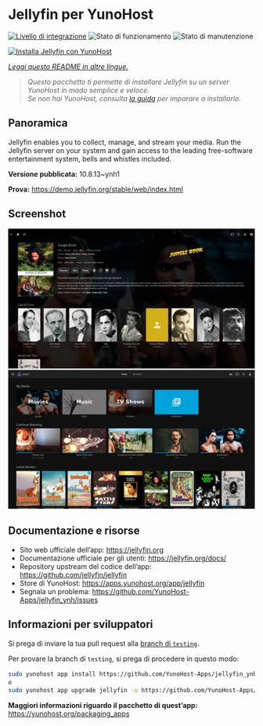 <!--
N.B.: Questo README è stato automaticamente generato da <https://github.com/YunoHost/apps/tree/master/tools/readme_generator>
NON DEVE essere modificato manualmente.
-->

# Jellyfin per YunoHost

[![Livello di integrazione](https://dash.yunohost.org/integration/jellyfin.svg)](https://dash.yunohost.org/appci/app/jellyfin) ![Stato di funzionamento](https://ci-apps.yunohost.org/ci/badges/jellyfin.status.svg) ![Stato di manutenzione](https://ci-apps.yunohost.org/ci/badges/jellyfin.maintain.svg)

[![Installa Jellyfin con YunoHost](https://install-app.yunohost.org/install-with-yunohost.svg)](https://install-app.yunohost.org/?app=jellyfin)

*[Leggi questo README in altre lingue.](./ALL_README.md)*

> *Questo pacchetto ti permette di installare Jellyfin su un server YunoHost in modo semplice e veloce.*  
> *Se non hai YunoHost, consulta [la guida](https://yunohost.org/install) per imparare a installarlo.*

## Panoramica

Jellyfin enables you to collect, manage, and stream your media. Run the Jellyfin server on your system and gain access to the leading free-software entertainment system, bells and whistles included.


**Versione pubblicata:** 10.8.13~ynh1

**Prova:** <https://demo.jellyfin.org/stable/web/index.html>

## Screenshot

![Screenshot di Jellyfin](./doc/screenshots/jellyfin-2.jpg)
![Screenshot di Jellyfin](./doc/screenshots/jellyfin-1.jpg)

## Documentazione e risorse

- Sito web ufficiale dell’app: <https://jellyfin.org>
- Documentazione ufficiale per gli utenti: <https://jellyfin.org/docs/>
- Repository upstream del codice dell’app: <https://github.com/jellyfin/jellyfin>
- Store di YunoHost: <https://apps.yunohost.org/app/jellyfin>
- Segnala un problema: <https://github.com/YunoHost-Apps/jellyfin_ynh/issues>

## Informazioni per sviluppatori

Si prega di inviare la tua pull request alla [branch di `testing`](https://github.com/YunoHost-Apps/jellyfin_ynh/tree/testing).

Per provare la branch di `testing`, si prega di procedere in questo modo:

```bash
sudo yunohost app install https://github.com/YunoHost-Apps/jellyfin_ynh/tree/testing --debug
o
sudo yunohost app upgrade jellyfin -u https://github.com/YunoHost-Apps/jellyfin_ynh/tree/testing --debug
```

**Maggiori informazioni riguardo il pacchetto di quest’app:** <https://yunohost.org/packaging_apps>
